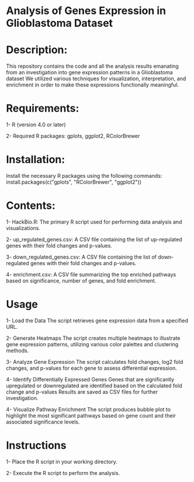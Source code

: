  # Analysis of Genes Expression in Glioblastoma Dataset
 # Description:
 
 This repository contains the code and all the analysis results emanating from an investigation into gene expression patterns in a Glioblastoma dataset
 We utilized various techniques for visualization, interpretation, and enrichment in order to make these expressions functionally meaningful.

# Requirements:

1- R (version 4.0 or later)

2- Required R packages: gplots, ggplot2, RColorBrewer

# Installation:

Install the necessary R packages using the following commands:
install.packages(c("gplots", "RColorBrewer", "ggplot2"))

 # Contents:
1- HackBio.R: The primary R script used for performing data analysis and visualizations.

2- up_regulated_genes.csv: A CSV file containing the list of up-regulated genes with their fold changes and p-values.

3- down_regulated_genes.csv: A CSV file containing the list of down-regulated genes with their fold changes and p-values.

4- enrichment.csv: A CSV file summarizing the top enriched pathways based on significance, number of genes, and fold enrichment.

# Usage
1- Load the Data
The script retrieves gene expression data from a specified URL.

2- Generate Heatmaps
The script creates multiple heatmaps to illustrate gene expression patterns, utilizing various color palettes and clustering methods.

3- Analyze Gene Expression
 The script calculates fold changes, log2 fold changes, and p-values for each gene to assess differential expression.

4- Identify Differentially Expressed Genes
Genes that are significantly upregulated or downregulated are identified based on the calculated fold change and p-values
Results are saved as CSV files for further investigation.

4- Visualize Pathway Enrichment
The script produces bubble plot to highlight the most significant pathways based on gene count and their associated significance levels.

# Instructions
1- Place the R script in your working directory.

2- Execute the R script to perform the analysis.
 
